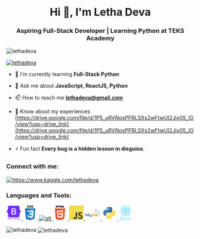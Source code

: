<h1 align="center">Hi 👋, I'm Letha Deva</h1>
<h3 align="center">Aspiring Full-Stack Developer | Learning Python at TEKS Academy</h3>

<p align="left"> <img src="https://komarev.com/ghpvc/?username=lethadeva&label=Profile%20views&color=0e75b6&style=flat" alt="lethadeva" /> </p>

<p align="left"> <a href="https://github.com/ryo-ma/github-profile-trophy"><img src="https://github-profile-trophy.vercel.app/?username=lethadeva" alt="lethadeva" /></a> </p>

- 🌱 I’m currently learning **Full-Stack Python**

- 💬 Ask me about **JavaScript, ReactJS, Python**

- 📫 How to reach me **lethadeva@gmail.com**

- 📄 Know about my experiences [https://drive.google.com/file/d/1P5_uRVNosPFRLSXs2wFtwUI2Jjx05_lO/view?usp=drive_link](https://drive.google.com/file/d/1P5_uRVNosPFRLSXs2wFtwUI2Jjx05_lO/view?usp=drive_link)

- ⚡ Fun fact **Every bug is a hidden lesson in disguise.**

<h3 align="left">Connect with me:</h3>
<p align="left">
<a href="https://kaggle.com/https://www.kaggle.com/lethadeva" target="blank"><img align="center" src="https://raw.githubusercontent.com/rahuldkjain/github-profile-readme-generator/master/src/images/icons/Social/kaggle.svg" alt="https://www.kaggle.com/lethadeva" height="30" width="40" /></a>
</p>

<h3 align="left">Languages and Tools:</h3>
<p align="left"> <a href="https://getbootstrap.com" target="_blank" rel="noreferrer"> <img src="https://raw.githubusercontent.com/devicons/devicon/master/icons/bootstrap/bootstrap-plain-wordmark.svg" alt="bootstrap" width="40" height="40"/> </a> <a href="https://www.w3schools.com/css/" target="_blank" rel="noreferrer"> <img src="https://raw.githubusercontent.com/devicons/devicon/master/icons/css3/css3-original-wordmark.svg" alt="css3" width="40" height="40"/> </a> <a href="https://git-scm.com/" target="_blank" rel="noreferrer"> <img src="https://www.vectorlogo.zone/logos/git-scm/git-scm-icon.svg" alt="git" width="40" height="40"/> </a> <a href="https://www.w3.org/html/" target="_blank" rel="noreferrer"> <img src="https://raw.githubusercontent.com/devicons/devicon/master/icons/html5/html5-original-wordmark.svg" alt="html5" width="40" height="40"/> </a> <a href="https://developer.mozilla.org/en-US/docs/Web/JavaScript" target="_blank" rel="noreferrer"> <img src="https://raw.githubusercontent.com/devicons/devicon/master/icons/javascript/javascript-original.svg" alt="javascript" width="40" height="40"/> </a> <a href="https://www.mysql.com/" target="_blank" rel="noreferrer"> <img src="https://raw.githubusercontent.com/devicons/devicon/master/icons/mysql/mysql-original-wordmark.svg" alt="mysql" width="40" height="40"/> </a> <a href="https://www.python.org" target="_blank" rel="noreferrer"> <img src="https://raw.githubusercontent.com/devicons/devicon/master/icons/python/python-original.svg" alt="python" width="40" height="40"/> </a> <a href="https://reactjs.org/" target="_blank" rel="noreferrer"> <img src="https://raw.githubusercontent.com/devicons/devicon/master/icons/react/react-original-wordmark.svg" alt="react" width="40" height="40"/> </a> </p>

<p><img align="left" src="https://github-readme-stats.vercel.app/api/top-langs?username=lethadeva&show_icons=true&locale=en&layout=compact" alt="lethadeva" /></p>

<p>&nbsp;<img align="center" src="https://github-readme-stats.vercel.app/api?username=lethadeva&show_icons=true&locale=en" alt="lethadeva" /></p>

